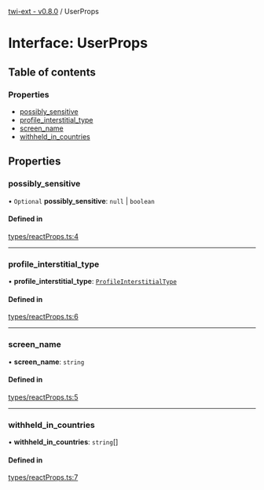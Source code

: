 [twi-ext - v0.8.0](../README.md) / UserProps

# Interface: UserProps

## Table of contents

### Properties

- [possibly\_sensitive](UserProps.md#possibly_sensitive)
- [profile\_interstitial\_type](UserProps.md#profile_interstitial_type)
- [screen\_name](UserProps.md#screen_name)
- [withheld\_in\_countries](UserProps.md#withheld_in_countries)

## Properties

### possibly\_sensitive

• `Optional` **possibly\_sensitive**: ``null`` \| `boolean`

#### Defined in

[types/reactProps.ts:4](https://github.com/Robot-Inventor/twi-ext/blob/7e447399aa6efaea535f3b2cf15fffd07e5d1fb8/src/types/reactProps.ts#L4)

___

### profile\_interstitial\_type

• **profile\_interstitial\_type**: [`ProfileInterstitialType`](../README.md#profileinterstitialtype)

#### Defined in

[types/reactProps.ts:6](https://github.com/Robot-Inventor/twi-ext/blob/7e447399aa6efaea535f3b2cf15fffd07e5d1fb8/src/types/reactProps.ts#L6)

___

### screen\_name

• **screen\_name**: `string`

#### Defined in

[types/reactProps.ts:5](https://github.com/Robot-Inventor/twi-ext/blob/7e447399aa6efaea535f3b2cf15fffd07e5d1fb8/src/types/reactProps.ts#L5)

___

### withheld\_in\_countries

• **withheld\_in\_countries**: `string`[]

#### Defined in

[types/reactProps.ts:7](https://github.com/Robot-Inventor/twi-ext/blob/7e447399aa6efaea535f3b2cf15fffd07e5d1fb8/src/types/reactProps.ts#L7)
